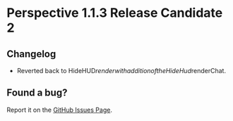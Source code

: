 # Perspective 1.1.3 Release Candidate 2  

## Changelog  
- Reverted back to HideHUD$render with addition of the HideHud$renderChat.

## Found a bug?  
Report it on the [GitHub Issues Page](https://github.com/MCLegoMan/Perspective/issues).    